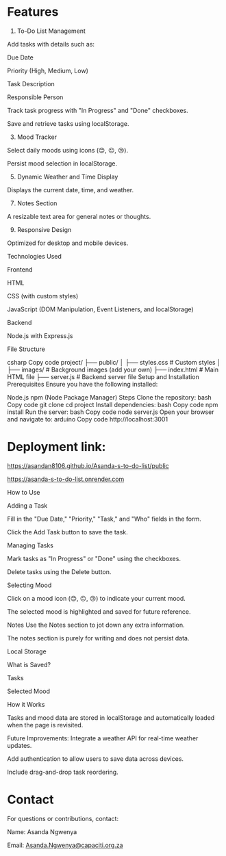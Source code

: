# Features

1. To-Do List Management
   
Add tasks with details such as:

Due Date

Priority (High, Medium, Low)

Task Description

Responsible Person

Track task progress with "In Progress" and "Done" checkboxes.

Save and retrieve tasks using localStorage.

3. Mood Tracker
   
Select daily moods using icons (😊, 😐, 😢).

Persist mood selection in localStorage.

5. Dynamic Weather and Time Display
   
Displays the current date, time, and weather.

7. Notes Section
   
A resizable text area for general notes or thoughts.

9. Responsive Design
    
Optimized for desktop and mobile devices.

Technologies Used

Frontend

HTML

CSS (with custom styles)

JavaScript (DOM Manipulation, Event Listeners, and localStorage)

Backend

Node.js with Express.js

File Structure

csharp
Copy code
project/
├── public/
│   ├── styles.css  # Custom styles
│   ├── images/     # Background images (add your own)
├── index.html      # Main HTML file
├── server.js       # Backend server file
Setup and Installation
Prerequisites
Ensure you have the following installed:

Node.js
npm (Node Package Manager)
Steps
Clone the repository:
bash
Copy code
git clone <repository-url>
cd project
Install dependencies:
bash
Copy code
npm install
Run the server:
bash
Copy code
node server.js
Open your browser and navigate to:
arduino
Copy code
http://localhost:3001

# Deployment link:
https://asandan8106.github.io/Asanda-s-to-do-list/public

https://asanda-s-to-do-list.onrender.com

How to Use

Adding a Task

Fill in the "Due Date," "Priority," "Task," and "Who" fields in the form.

Click the Add Task button to save the task.

Managing Tasks

Mark tasks as "In Progress" or "Done" using the checkboxes.

Delete tasks using the Delete button.

Selecting Mood

Click on a mood icon (😊, 😐, 😢) to indicate your current mood.

The selected mood is highlighted and saved for future reference.

Notes
Use the Notes section to jot down any extra information.

The notes section is purely for writing and does not persist data.

Local Storage

What is Saved?

Tasks

Selected Mood

How it Works

Tasks and mood data are stored in localStorage and automatically loaded when the page is revisited.

Future Improvements:
Integrate a weather API for real-time weather updates.

Add authentication to allow users to save data across devices.

Include drag-and-drop task reordering.

# Contact
For questions or contributions, contact:

Name: Asanda Ngwenya

Email: Asanda.Ngwenya@capaciti.org.za





